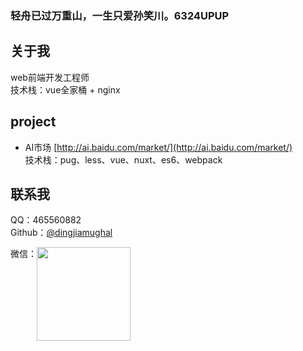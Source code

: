 ### 轻舟已过万重山，一生只爱孙笑川。6324UPUP

## 关于我
web前端开发工程师<br>
技术栈：vue全家桶 + nginx<br>

<!-- <p style="color:#E6A23C;"><span>只会写写样式，</span><span style="color:#67C23A;">别的都不会，</span><span style="color:#F56C6C">逻辑也很差，</span><span style="color:#909399;">Gucci Gucci Prada Prada</span></p> -->

## project
- AI市场 [http://ai.baidu.com/market/](http://ai.baidu.com/market/) <br>
技术栈：pug、less、vue、nuxt、es6、webpack

## 联系我
QQ：465560882 <br>
Github：[@dingjiamughal](https://github.com/dingjiamughal)<br>
<!-- ![weixin](/image/qr-avater.jpg) -->
<span>微信：</span><img width="150" style="vertical-align: top;" src="/image/qr-avater.jpg">

<!-- ## todo-list
2018.05.30 12:37 a.m<br>
就要去百度了，好有压力，然必须接受事实，去之前要完成的一些事情：

- 搭建一套以sanjs为主loader的脚手架工具，并publish
- 编写vue高级组件库轮子(button、input、notify...)
- 复习vue的api，vuex和vue-ssr...
- 复习es6/7/8(Array、promise、this、await/async、class、symbol、generator、esmodule...)
- 撸一遍高代基础(矩阵)
- 有时间 && 看算法 -->
